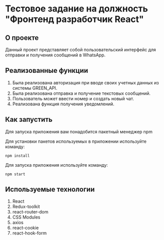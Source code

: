 # Тестовое задание на должность "Фронтенд разработчик React"

## О проекте

Данный проект представляет собой пользовательский интерфейс для отправки и получения 
сообщений в WhatsApp.

## Реализованные функции

1) Была реализована авторизация при вводе своих учетных данных
из системы GREEN_API.
2) Была реализована отправка и получение текстовых сообщений.
3) Пользователь может ввести номер и создать новый чат.
4) Реализована функция получения уведомлений.

## Как запустить

Для запуска приложения вам понадобится пакетный менеджер npm

Для установки пакетов используемых в приложении используйте команду:

```
npm install
```

Для запуска приложения используйте команду:

```
npm start
```

## Используемые технологии

1) React
2) Redux-toolkit
3) react-router-dom
4) CSS Modules
5) axios
6) react-cookie
7) react-hook-form
